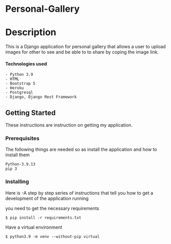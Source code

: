 # Personal-Gallery

# Description  
This is a Django application for personal gallery that allows a user to upload images for other to see and be able to to share by coping the image link.

#### Technologies used
    - Python 3.9
    - HTML
    - Bootstrap 5
    - Heroku
    - Postgresql
    - Django, Django Rest Framework


## Getting Started

These instructions are instruction on getting my application.

### Prerequisites

The following things are needed so as install the application and how to install them

```
Python-3.9.13
pip 3
```

### Installing
Here is
-A step by step series of instructions that tell you how to get a development of the application running

you need to get the necessary requirements

```
$ pip install -r requirements.txt
```

Have a virtual environment

```
$ python3.9 -m venv --without-pip virtual
